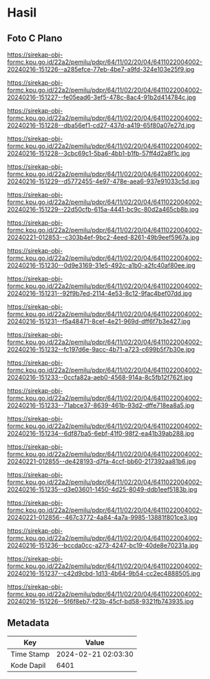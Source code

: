 # Hasil

## Foto C Plano

https://sirekap-obj-formc.kpu.go.id/22a2/pemilu/pdpr/64/11/02/20/04/6411022004002-20240216-151226--a285efce-77eb-4be7-a9fd-324e103e25f9.jpg

https://sirekap-obj-formc.kpu.go.id/22a2/pemilu/pdpr/64/11/02/20/04/6411022004002-20240216-151227--fe05ead6-3ef5-478c-8ac4-91b2d414784c.jpg

https://sirekap-obj-formc.kpu.go.id/22a2/pemilu/pdpr/64/11/02/20/04/6411022004002-20240216-151228--dba56ef1-cd27-437d-a419-65f80a07e27d.jpg

https://sirekap-obj-formc.kpu.go.id/22a2/pemilu/pdpr/64/11/02/20/04/6411022004002-20240216-151228--3cbc69c1-5ba6-4bb1-b1fb-57ff4d2a8f1c.jpg

https://sirekap-obj-formc.kpu.go.id/22a2/pemilu/pdpr/64/11/02/20/04/6411022004002-20240216-151229--d5772455-4e97-478e-aea6-937e91033c5d.jpg

https://sirekap-obj-formc.kpu.go.id/22a2/pemilu/pdpr/64/11/02/20/04/6411022004002-20240216-151229--22d50cfb-615a-4441-bc9c-80d2a465cb8b.jpg

https://sirekap-obj-formc.kpu.go.id/22a2/pemilu/pdpr/64/11/02/20/04/6411022004002-20240221-012853--c303b4ef-9bc2-4eed-8261-49b9eef5967a.jpg

https://sirekap-obj-formc.kpu.go.id/22a2/pemilu/pdpr/64/11/02/20/04/6411022004002-20240216-151230--0d9e3169-31e5-492c-a1b0-a2fc40af80ee.jpg

https://sirekap-obj-formc.kpu.go.id/22a2/pemilu/pdpr/64/11/02/20/04/6411022004002-20240216-151231--92f9b7ed-2114-4e53-8c12-9fac4bef07dd.jpg

https://sirekap-obj-formc.kpu.go.id/22a2/pemilu/pdpr/64/11/02/20/04/6411022004002-20240216-151231--f5a48471-8cef-4e21-969d-dff6f7b3e427.jpg

https://sirekap-obj-formc.kpu.go.id/22a2/pemilu/pdpr/64/11/02/20/04/6411022004002-20240216-151232--fc197d6e-9acc-4b71-a723-c699b5f7b30e.jpg

https://sirekap-obj-formc.kpu.go.id/22a2/pemilu/pdpr/64/11/02/20/04/6411022004002-20240216-151233--0ccfa82a-aeb0-4568-914a-8c5fb12f762f.jpg

https://sirekap-obj-formc.kpu.go.id/22a2/pemilu/pdpr/64/11/02/20/04/6411022004002-20240216-151233--71abce37-8639-461b-93d2-dffe718ea8a5.jpg

https://sirekap-obj-formc.kpu.go.id/22a2/pemilu/pdpr/64/11/02/20/04/6411022004002-20240216-151234--6df87ba5-6ebf-41f0-98f2-ea41b39ab288.jpg

https://sirekap-obj-formc.kpu.go.id/22a2/pemilu/pdpr/64/11/02/20/04/6411022004002-20240221-012855--de428193-d7fa-4ccf-bb60-217392aa81b6.jpg

https://sirekap-obj-formc.kpu.go.id/22a2/pemilu/pdpr/64/11/02/20/04/6411022004002-20240216-151235--d3e03601-1450-4d25-8049-ddb1eef5183b.jpg

https://sirekap-obj-formc.kpu.go.id/22a2/pemilu/pdpr/64/11/02/20/04/6411022004002-20240221-012856--467c3772-4a84-4a7a-9985-13881f801ce3.jpg

https://sirekap-obj-formc.kpu.go.id/22a2/pemilu/pdpr/64/11/02/20/04/6411022004002-20240216-151236--bccda0cc-a273-4247-bc19-40de8e70231a.jpg

https://sirekap-obj-formc.kpu.go.id/22a2/pemilu/pdpr/64/11/02/20/04/6411022004002-20240216-151237--c42d9cbd-1d13-4b64-9b54-cc2ec4888505.jpg

https://sirekap-obj-formc.kpu.go.id/22a2/pemilu/pdpr/64/11/02/20/04/6411022004002-20240216-151226--5f6f8eb7-f23b-45cf-bd58-9321fb743935.jpg


## Metadata

| Key        | Value               |
| ---------- | ------------------- |
| Time Stamp | 2024-02-21 02:03:30 |
| Kode Dapil | 6401                |



